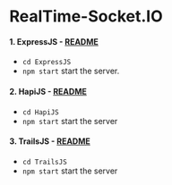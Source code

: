 # RealTime-Socket.IO

#### 1. ExpressJS - [README](https://github.com/JSbotHQ/RealTime-Socket.IO/tree/master/ExpressJS)
  - `cd ExpressJS`
  - `npm start` start the server.

#### 2. HapiJS - [README](https://github.com/JSbotHQ/RealTime-Socket.IO/tree/master/HapiJS)
  - `cd HapiJS`
  - `npm start` start the server

#### 3. TrailsJS - [README](https://github.com/JSbotHQ/RealTime-Socket.IO/tree/master/TrailsJS)
  - `cd TrailsJS`
  - `npm start` start the server